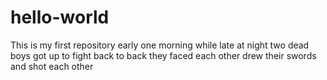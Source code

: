 # hello-world
This is my first repository
early one morning while late at night
two dead boys got up to fight
back to back they faced each other
drew their swords and shot each other

